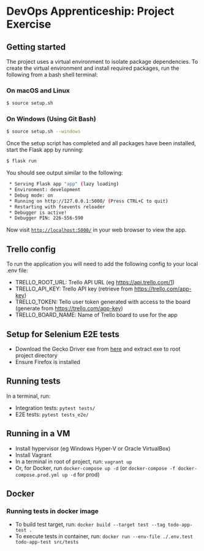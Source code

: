 # DevOps Apprenticeship: Project Exercise

## Getting started

The project uses a virtual environment to isolate package dependencies. To create the virtual environment and install required packages, run the following from a bash shell terminal:

### On macOS and Linux
```bash
$ source setup.sh
```
### On Windows (Using Git Bash)
```bash
$ source setup.sh --windows
```

Once the setup script has completed and all packages have been installed, start the Flask app by running:
```bash
$ flask run
```

You should see output similar to the following:
```bash
 * Serving Flask app "app" (lazy loading)
 * Environment: development
 * Debug mode: on
 * Running on http://127.0.0.1:5000/ (Press CTRL+C to quit)
 * Restarting with fsevents reloader
 * Debugger is active!
 * Debugger PIN: 226-556-590
```
Now visit [`http://localhost:5000/`](http://localhost:5000/) in your web browser to view the app.

## Trello config
To run the application you will need to add the following config to your local .env file:
* TRELLO_ROOT_URL: Trello API URL (eg https://api.trello.com/1)
* TRELLO_API_KEY: Trello API key (retrieve from https://trello.com/app-key)
* TRELLO_TOKEN: Tello user token generated with access to the board  (generate from https://trello.com/app-key)
* TRELLO_BOARD_NAME: Name of Trello board to use for the app

## Setup for Selenium E2E tests
* Download the Gecko Driver exe from [here](https://github.com/mozilla/geckodriver/releases/latest) and extract exe to root project directory
* Ensure Firefox is installed

## Running tests
In a terminal, run:
* Integration tests: ```pytest tests/```
* E2E tests: ```pytest tests_e2e/```

## Running in a VM
* Install hypervisor (eg Windows Hyper-V or Oracle VirtualBox)
* Install Vagrant
* In a terminal in root of project, run: ```vagrant up```
* Or, for Docker, run ```docker-compose up -d``` (or ```docker-compose -f docker-compose.prod.yml up -d``` for prod)

## Docker
### Running tests in docker image
* To build test target, run: ```docker build --target test --tag todo-app-test .```
* To execute tests in container, run: ```docker run --env-file ./.env.test todo-app-test src/tests```